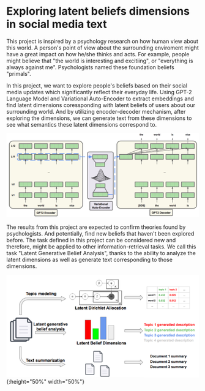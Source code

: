 # Exploring latent beliefs dimensions in social media text

This project is inspired by a psychology research on how human view about this world. A person's point of view about the surrounding enviroment might have a great impact on how he/she thinks and acts. For example, people might believe that "the world is interesting and excitiing", or "everything is always against me". Psychologists named these foundation beliefs "primals". 

In this project, we want to explore people's beliefs based on their social media updates which significantly reflect their everyday life. Using GPT-2 Language Model and Variational Auto-Encoder to extract embeddings and find latent dimensions coressponding with latent beliefs of users about our surrounding world. And by utilizing encoder-decoder mechanism, after exploring the dimensions, we can generate text from these dimensions to see what semantics these latent dimensions correspond to.

![Proposed Model for factorizing text latent dimensions](images/model_architecture.png)

The results from this project are expected to confirm theories found by psychologists. And potentially, find new beliefs that haven't been explored before. The task defined in this project can be considered new and therefore, might be applied to other information-retrieval tasks. We call this task "Latent Generative Belief Analysis", thanks to the ability to analyze the latent dimensions as well as generate text corresponding to those dimensions.

![New task comparisons with existing tasks](images/tasks_comparisons.jpg){:height="50%" width="50%"}

